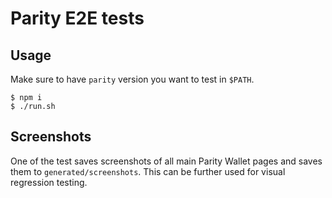# Parity E2E tests

## Usage

Make sure to have `parity` version you want to test in `$PATH`.

```
$ npm i
$ ./run.sh
```

## Screenshots

One of the test saves screenshots of all main Parity Wallet pages and saves them to `generated/screenshots`.
This can be further used for visual regression testing.
